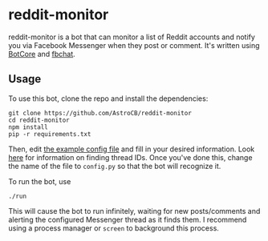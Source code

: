 # reddit-monitor
reddit-monitor is a bot that can monitor a list of Reddit accounts and notify you via Facebook Messenger when they post or comment. It's written using [BotCore](https://github.com/AstroCB/BotCore) and [fbchat](https://github.com/carpedm20/fbchat).

## Usage
To use this bot, clone the repo and install the dependencies:

```
git clone https://github.com/AstroCB/reddit-monitor
cd reddit-monitor
npm install
pip -r requirements.txt
```

Then, edit [the example config file](config.example.py) and fill in your desired information. Look [here](https://fbchat.readthedocs.io/en/stable/intro.html#threads) for information on finding thread IDs. Once you've done this, change the name of the file to `config.py` so that the bot will recognize it.

To run the bot, use

```
./run
```

This will cause the bot to run infinitely, waiting for new posts/comments and alerting the configured Messenger thread as it finds them. I recommend using a process manager or `screen` to background this process.